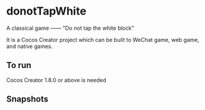 # donotTapWhite

A classical game —— "Do not tap the white block"

It is a Cocos Creator project which can be built to WeChat game, web game, and native games.

## To run

Cocos Creator 1.8.0 or above is needed

## Snapshots
